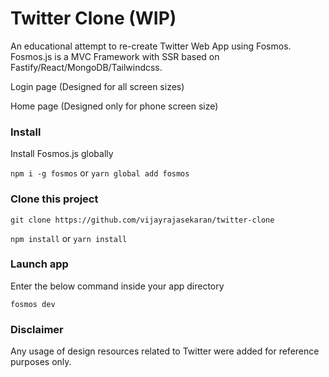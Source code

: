 # Twitter Clone (WIP)

An educational attempt to re-create Twitter Web App using Fosmos. Fosmos.js is a MVC Framework with SSR based on Fastify/React/MongoDB/Tailwindcss.

Login page (Designed for all screen sizes)

Home page (Designed only for phone screen size)

### Install

Install Fosmos.js globally

`npm i -g fosmos`
or
`yarn global add fosmos`

### Clone this project

`git clone https://github.com/vijayrajasekaran/twitter-clone`

`npm install`
or
`yarn install`

### Launch app

Enter the below command inside your app directory 

`fosmos dev`

### Disclaimer

Any usage of design resources related to Twitter were added for reference purposes only.